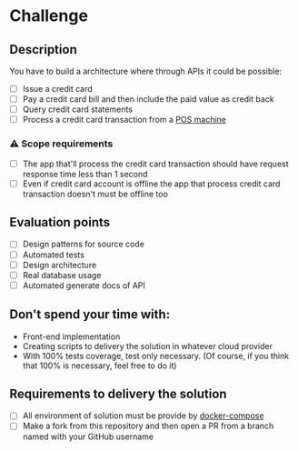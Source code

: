 # Challenge

## Description
You have to build a architecture where through APIs it could be possible: 

- [ ] Issue a credit card 
- [ ] Pay a credit card bill and then include the paid value as credit back
- [ ] Query credit card statements
- [ ] Process a credit card transaction from a [POS machine](https://www.youtube.com/watch?v=_zM2OsABOWQ)

### :warning: Scope requirements

- [ ] The app that'll process the credit card transaction should have request response time less than 1 second
- [ ] Even if credit card account is offline the app that process credit card transaction doesn't must be offline too

## Evaluation points

- [ ] Design patterns for source code
- [ ] Automated tests
- [ ] Design architecture
- [ ] Real database usage
- [ ] Automated generate docs of API

## Don't spend your time with:

- Front-end implementation
- Creating scripts to delivery the solution in whatever cloud provider
- With 100% tests coverage, test only necessary. (Of course, if you think that 100% is necessary, feel free to do it)

## Requirements to delivery the solution
- [ ] All environment of solution must be provide by [docker-compose](https://docs.docker.com/compose)
- [ ] Make a fork from this repository and then open a PR from a branch named with your GitHub username
